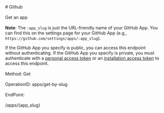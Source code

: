 <br>#     Github</br>
<br>Get an app</br>
<br>**Note**: The `:app_slug` is just the URL-friendly name of your GitHub App. You can find this on the settings page for your GitHub App (e.g., `https://github.com/settings/apps/:app_slug`).

If the GitHub App you specify is public, you can access this endpoint without authenticating. If the GitHub App you specify is private, you must authenticate with a [personal access token](https://help.github.com/articles/creating-a-personal-access-token-for-the-command-line/) or an [installation access token](https://developer.github.com/apps/building-github-apps/authenticating-with-github-apps/#authenticating-as-an-installation) to access this endpoint.</br>
<br>Method: Get</br>
<br>OperationID: apps/get-by-slug</br>
<br>EndPoint:</br>
<br>/apps/{app_slug}</br>
